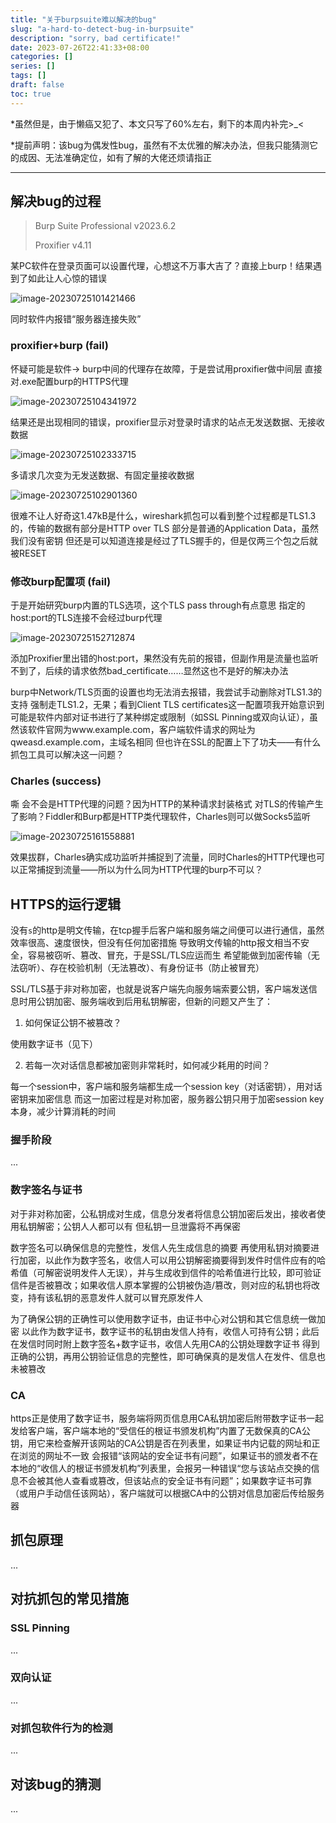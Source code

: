 ```yaml
---
title: "关于burpsuite难以解决的bug"
slug: "a-hard-to-detect-bug-in-burpsuite"
description: "sorry, bad certificate!"
date: 2023-07-26T22:41:33+08:00
categories: []
series: []
tags: []
draft: false
toc: true
---
```


*虽然但是，由于懒癌又犯了、本文只写了60%左右，剩下的本周内补完>_<

*提前声明：该bug为偶发性bug，虽然有不太优雅的解决办法，但我只能猜测它的成因、无法准确定位，如有了解的大佬还烦请指正

----

## 解决bug的过程

> Burp Suite Professional v2023.6.2
>
> Proxifier v4.11

某PC软件在登录页面可以设置代理，心想这不万事大吉了？直接上burp！结果遇到了如此让人心惊的错误

![image-20230725101421466](https://amiz-1307622586.cos.ap-chongqing.myqcloud.com/images/image-20230725101421466.png)

同时软件内报错“服务器连接失败”

### proxifier+burp (fail)

怀疑可能是软件-> burp中间的代理存在故障，于是尝试用proxifier做中间层 直接对.exe配置burp的HTTPS代理

![image-20230725104341972](https://amiz-1307622586.cos.ap-chongqing.myqcloud.com/images/image-20230725104341972.png)

结果还是出现相同的错误，proxifier显示对登录时请求的站点无发送数据、无接收数据

![image-20230725102333715](https://amiz-1307622586.cos.ap-chongqing.myqcloud.com/images/image-20230725102333715.png)

多请求几次变为无发送数据、有固定量接收数据

![image-20230725102901360](https://amiz-1307622586.cos.ap-chongqing.myqcloud.com/images/image-20230725102901360.png)

很难不让人好奇这1.47kB是什么，wireshark抓包可以看到整个过程都是TLS1.3的，传输的数据有部分是HTTP over TLS 部分是普通的Application Data，虽然我们没有密钥 但还是可以知道连接是经过了TLS握手的，但是仅两三个包之后就被RESET

### 修改burp配置项 (fail)

于是开始研究burp内置的TLS选项，这个TLS pass through有点意思 指定的host:port的TLS连接不会经过burp代理

![image-20230725152712874](https://amiz-1307622586.cos.ap-chongqing.myqcloud.com/images/image-20230725152712874.png)

添加Proxifier里出错的host:port，果然没有先前的报错，但副作用是流量也监听不到了，后续的请求依然bad_certificate……显然这也不是好的解决办法

burp中Network/TLS页面的设置也均无法消去报错，我尝试手动删除对TLS1.3的支持 强制走TLS1.2，无果；看到Client TLS certificates这一配置项我开始意识到 可能是软件内部对证书进行了某种绑定或限制（如SSL Pinning或双向认证），虽然该软件官网为www.example.com，客户端软件请求的网址为qweasd.example.com，主域名相同 但也许在SSL的配置上下了功夫——有什么抓包工具可以解决这一问题？

### Charles (success)

嘶 会不会是HTTP代理的问题？因为HTTP的某种请求封装格式 对TLS的传输产生了影响？Fiddler和Burp都是HTTP类代理软件，Charles则可以做Socks5监听

![image-20230725161558881](https://amiz-1307622586.cos.ap-chongqing.myqcloud.com/images/image-20230725161558881.png)

效果拔群，Charles确实成功监听并捕捉到了流量，同时Charles的HTTP代理也可以正常捕捉到流量——所以为什么同为HTTP代理的burp不可以？

## HTTPS的运行逻辑

没有`s`的http是明文传输，在tcp握手后客户端和服务端之间便可以进行通信，虽然效率很高、速度很快，但没有任何加密措施 导致明文传输的http报文相当不安全，容易被窃听、篡改、冒充，于是SSL/TLS应运而生 希望能做到加密传输（无法窃听）、存在校验机制（无法篡改）、有身份证书（防止被冒充）

SSL/TLS基于非对称加密，也就是说客户端先向服务端索要公钥，客户端发送信息时用公钥加密、服务端收到后用私钥解密，但新的问题又产生了：

1. 如何保证公钥不被篡改？

使用数字证书（见下）

2. 若每一次对话信息都被加密则非常耗时，如何减少耗用的时间？

每一个session中，客户端和服务端都生成一个session key（对话密钥），用对话密钥来加密信息 而这一加密过程是对称加密，服务器公钥只用于加密session key本身，减少计算消耗的时间

### 握手阶段

...

### 数字签名与证书

对于非对称加密，公私钥成对生成，信息分发者将信息公钥加密后发出，接收者使用私钥解密；公钥人人都可以有 但私钥一旦泄露将不再保密

数字签名可以确保信息的完整性，发信人先生成信息的摘要 再使用私钥对摘要进行加密，以此作为数字签名，收信人可以用公钥解密摘要得到发件时信件应有的哈希值（可解密说明发件人无误），并与生成收到信件的哈希值进行比较，即可验证信件是否被篡改；如果收信人原本掌握的公钥被伪造/篡改，则对应的私钥也将改变，持有该私钥的恶意发件人就可以冒充原发件人

为了确保公钥的正确性可以使用数字证书，由证书中心对公钥和其它信息统一做加密 以此作为数字证书，数字证书的私钥由发信人持有，收信人可持有公钥；此后在发信时同时附上数字签名+数字证书，收信人先用CA的公钥处理数字证书 得到正确的公钥，再用公钥验证信息的完整性，即可确保真的是发信人在发件、信息也未被篡改

### CA

https正是使用了数字证书，服务端将网页信息用CA私钥加密后附带数字证书一起发给客户端，客户端本地的“受信任的根证书颁发机构”内置了无数保真的CA公钥，用它来检查解开该网站的CA公钥是否在列表里，如果证书内记载的网址和正在浏览的网址不一致 会报错“该网站的安全证书有问题”，如果证书的颁发者不在本地的“收信人的根证书颁发机构”列表里，会报另一种错误“您与该站点交换的信息不会被其他人查看或篡改，但该站点的安全证书有问题”；如果数字证书可靠（或用户手动信任该网站），客户端就可以根据CA中的公钥对信息加密后传给服务器

## 抓包原理

...

## 对抗抓包的常见措施

### SSL Pinning

...

### 双向认证

...

### 对抓包软件行为的检测

...

## 对该bug的猜测

...
